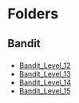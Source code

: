 # Folders  
  
## Bandit  
  
###  
- [Bandit_Level_12](./Bandit/Bandit_Level_12.md)  
- [Bandit_Level_13](./Bandit/Bandit_Level_13.md)  
- [Bandit_Level_14](./Bandit/Bandit_Level_14.md)  
- [Bandit_Level_15](./Bandit/Bandit_Level_15.md)  

